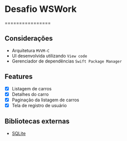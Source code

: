 # Desafio WSWork
================

## Considerações

- Arquitetura `MVVM-C`
- UI desenvolvida utilizando `View code`
- Gerenciador de dependências `Swift Package Manager`

## Features
- [x] Listagem de carros
- [x] Detalhes do carro
- [x] Paginação da listagem de carros
- [x] Tela de registro de usuário

## Bibliotecas externas
- [SQLite](https://github.com/stephencelis/SQLite.swift)
